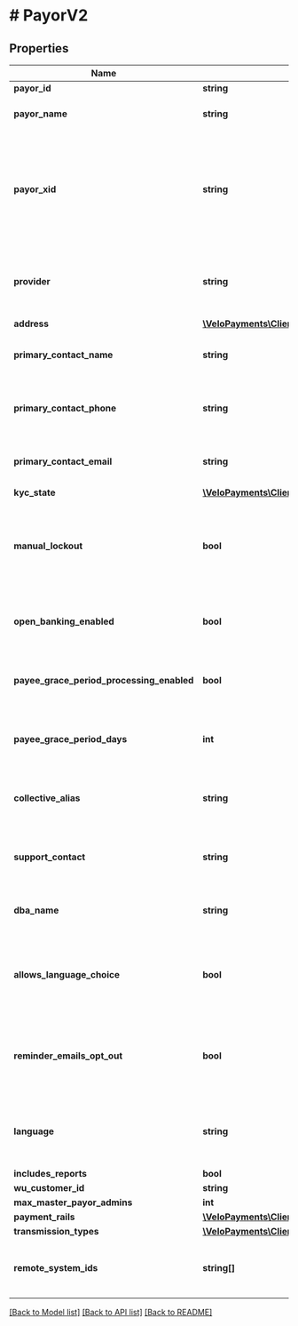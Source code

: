 # # PayorV2

## Properties

Name | Type | Description | Notes
------------ | ------------- | ------------- | -------------
**payor_id** | **string** |  | [readonly]
**payor_name** | **string** | The name of the payor. |
**payor_xid** | **string** | A unique identifier that an external system uses to reference the payor in their system | [optional]
**provider** | **string** | The source of the payorXid, default is null which means Velo | [optional]
**address** | [**\VeloPayments\Client\Model\PayorAddressV2**](PayorAddressV2.md) |  | [optional]
**primary_contact_name** | **string** | Name of primary contact for the payor. | [optional]
**primary_contact_phone** | **string** | Primary contact phone number for the payor. | [optional]
**primary_contact_email** | **string** | Primary contact email for the payor. | [optional]
**kyc_state** | [**\VeloPayments\Client\Model\KycState**](KycState.md) |  | [optional]
**manual_lockout** | **bool** | Whether or not the payor has been manually locked by the backoffice. | [optional]
**open_banking_enabled** | **bool** | Is Open Banking supported for this payor | [optional]
**payee_grace_period_processing_enabled** | **bool** | Whether grace period processing is enabled. | [optional] [readonly]
**payee_grace_period_days** | **int** | The grace period for paying payees in days. | [optional] [readonly]
**collective_alias** | **string** | How the payor has chosen to refer to payees. | [optional]
**support_contact** | **string** | The payor’s support contact email address. | [optional]
**dba_name** | **string** | The payor’s &#39;Doing Business As&#39; name. | [optional]
**allows_language_choice** | **bool** | Whether or not the payor allows language choice in the UI. | [optional]
**reminder_emails_opt_out** | **bool** | Whether or not the payor has opted-out of reminder emails being sent. | [optional] [readonly]
**language** | **string** | The payor’s language preference. Must be one of [EN, FR]. | [optional]
**includes_reports** | **bool** |  | [optional]
**wu_customer_id** | **string** |  | [optional]
**max_master_payor_admins** | **int** |  | [optional]
**payment_rails** | [**\VeloPayments\Client\Model\PaymentRails**](PaymentRails.md) |  | [optional]
**transmission_types** | [**\VeloPayments\Client\Model\TransmissionTypes2**](TransmissionTypes2.md) |  | [optional]
**remote_system_ids** | **string[]** | The payor’s supported remote systems by id | [optional]

[[Back to Model list]](../../README.md#models) [[Back to API list]](../../README.md#endpoints) [[Back to README]](../../README.md)
